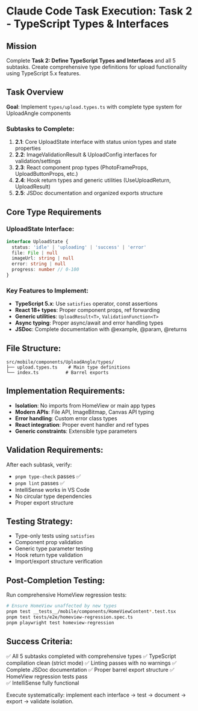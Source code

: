 # Claude Code Task Execution: Task 2 - TypeScript Types & Interfaces

## Mission
Complete **Task 2: Define TypeScript Types and Interfaces** and all 5 subtasks. Create comprehensive type definitions for upload functionality using TypeScript 5.x features.

## Task Overview
**Goal**: Implement `types/upload.types.ts` with complete type system for UploadAngle components

### Subtasks to Complete:
1. **2.1**: Core UploadState interface with status union types and state properties
2. **2.2**: ImageValidationResult & UploadConfig interfaces for validation/settings  
3. **2.3**: React component prop types (PhotoFrameProps, UploadButtonProps, etc.)
4. **2.4**: Hook return types and generic utilities (UseUploadReturn, UploadResult<T>)
5. **2.5**: JSDoc documentation and organized exports structure

## Core Type Requirements

### UploadState Interface:
```typescript
interface UploadState {
  status: 'idle' | 'uploading' | 'success' | 'error'
  file: File | null
  imageUrl: string | null  
  error: string | null
  progress: number // 0-100
}
```

### Key Features to Implement:
- **TypeScript 5.x**: Use `satisfies` operator, const assertions
- **React 18+ types**: Proper component props, ref forwarding  
- **Generic utilities**: `UploadResult<T>`, `ValidationFunction<T>`
- **Async typing**: Proper async/await and error handling types
- **JSDoc**: Complete documentation with @example, @param, @returns

## File Structure:
```
src/mobile/components/UploadAngle/types/
├── upload.types.ts    # Main type definitions
└── index.ts          # Barrel exports
```

## Implementation Requirements:
- **Isolation**: No imports from HomeView or main app types
- **Modern APIs**: File API, ImageBitmap, Canvas API typing
- **Error handling**: Custom error class types
- **React integration**: Proper event handler and ref types
- **Generic constraints**: Extensible type parameters

## Validation Requirements:
After each subtask, verify:
- `pnpm type-check` passes ✅
- `pnpm lint` passes ✅
- IntelliSense works in VS Code
- No circular type dependencies
- Proper export structure

## Testing Strategy:
- Type-only tests using `satisfies`
- Component prop validation
- Generic type parameter testing  
- Hook return type validation
- Import/export structure verification

## Post-Completion Testing:
Run comprehensive HomeView regression tests:
```bash
# Ensure HomeView unaffected by new types
pnpm test __tests__/mobile/components/HomeViewContent*.test.tsx
pnpm test tests/e2e/homeview-regression.spec.ts
pnpm playwright test homeview-regression
```

## Success Criteria:
✅ All 5 subtasks completed with comprehensive types
✅ TypeScript compilation clean (strict mode)
✅ Linting passes with no warnings
✅ Complete JSDoc documentation
✅ Proper barrel export structure
✅ HomeView regression tests pass  
✅ IntelliSense fully functional

Execute systematically: implement each interface → test → document → export → validate isolation.
